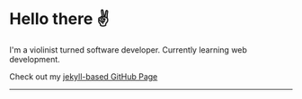 # Hello there ✌️
I'm a violinist turned software developer. Currently learning web development.

Check out my [jekyll-based GitHub Page](https://snekhome.click)

---

